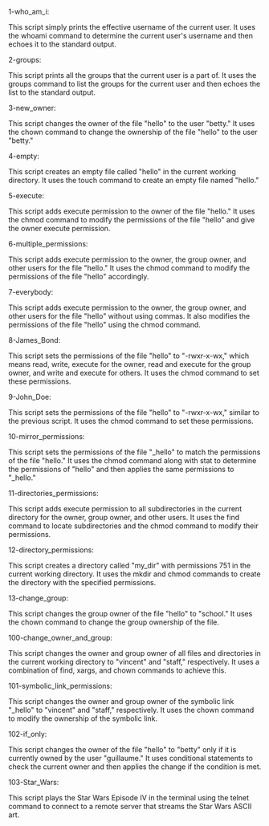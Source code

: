 1-who_am_i:

This script simply prints the effective username of the current user. It uses the whoami command to determine the current user's username and then echoes it to the standard output.

2-groups:

This script prints all the groups that the current user is a part of. It uses the groups command to list the groups for the current user and then echoes the list to the standard output.

3-new_owner:

This script changes the owner of the file "hello" to the user "betty." It uses the chown command to change the ownership of the file "hello" to the user "betty."

4-empty:

This script creates an empty file called "hello" in the current working directory. It uses the touch command to create an empty file named "hello."

5-execute:

This script adds execute permission to the owner of the file "hello." It uses the chmod command to modify the permissions of the file "hello" and give the owner execute permission.

6-multiple_permissions:

This script adds execute permission to the owner, the group owner, and other users for the file "hello." It uses the chmod command to modify the permissions of the file "hello" accordingly.

7-everybody:

This script adds execute permission to the owner, the group owner, and other users for the file "hello" without using commas. It also modifies the permissions of the file "hello" using the chmod command.

8-James_Bond:

This script sets the permissions of the file "hello" to "-rwxr-x-wx," which means read, write, execute for the owner, read and execute for the group owner, and write and execute for others. It uses the chmod command to set these permissions.

9-John_Doe:

This script sets the permissions of the file "hello" to "-rwxr-x-wx," similar to the previous script. It uses the chmod command to set these permissions.

10-mirror_permissions:

This script sets the permissions of the file "_hello" to match the permissions of the file "hello." It uses the chmod command along with stat to determine the permissions of "hello" and then applies the same permissions to "_hello."

11-directories_permissions:

This script adds execute permission to all subdirectories in the current directory for the owner, group owner, and other users. It uses the find command to locate subdirectories and the chmod command to modify their permissions.

12-directory_permissions:

This script creates a directory called "my_dir" with permissions 751 in the current working directory. It uses the mkdir and chmod commands to create the directory with the specified permissions.

13-change_group:

This script changes the group owner of the file "hello" to "school." It uses the chown command to change the group ownership of the file.

100-change_owner_and_group:

This script changes the owner and group owner of all files and directories in the current working directory to "vincent" and "staff," respectively. It uses a combination of find, xargs, and chown commands to achieve this.

101-symbolic_link_permissions:

This script changes the owner and group owner of the symbolic link "_hello" to "vincent" and "staff," respectively. It uses the chown command to modify the ownership of the symbolic link.

102-if_only:

This script changes the owner of the file "hello" to "betty" only if it is currently owned by the user "guillaume." It uses conditional statements to check the current owner and then applies the change if the condition is met.

103-Star_Wars:

This script plays the Star Wars Episode IV in the terminal using the telnet command to connect to a remote server that streams the Star Wars ASCII art.

